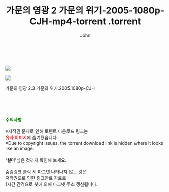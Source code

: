 ﻿---
layout: post
title:  "                   가문의 영광 2 가문의 위기-2005-1080p-CJH-mp4-torrent                .torrent"
author: John
categories: [ 영화 ]
tags: [  ]
image: https://torrentrj59.com/uploadfile/full/f3b733cdaf97e96bcbd9a049e9eab56d325bd088.jpg"/></p><p><img src="https://torrentrj59.com/uploadfile/full/dca31a0ea5170e3c804d77af650a6b92dbedd190.jpg 
description: "                   가문의 영광 2 가문의 위기-2005-1080p-CJH-mp4-torrent                 torrent 정보 공유"
toc: true
toc_sticky: true
---

<br>
<p><img src="https://torrentrj59.com/uploadfile/full/f3b733cdaf97e96bcbd9a049e9eab56d325bd088.jpg"/></p><p><img src="https://torrentrj59.com/uploadfile/full/dca31a0ea5170e3c804d77af650a6b92dbedd190.jpg"/></p>
 가문의 영광 2.3 가문의 위기.2005.1080p-CJH    
    
<br><br><br>
<p data-ke-size="size16"><b><span style="color: green;">주의사항</span></b><br /><br />※저작권 문제로 인해 토렌트 다운로드 링크는<br /><b><span style="color: red;">유사 이미지</span></b>에 숨겨뒀습니다.<br />※Due to copyright issues, the torrent download link is hidden where it looks like an image.<br /><br /><b>'설마'</b>싶은 것까지 확인해 보세요.<br /><br />숨김링크 클릭 시 마그넷 나타나지 않는 것은<br />저작권으로 인한 링크만료 자료로<br />1시간 간격으로 봇에 의해 마그넷 주소 갱신됩니다.</p>
